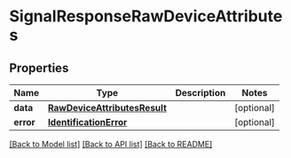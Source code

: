 # SignalResponseRawDeviceAttributes

## Properties
Name | Type | Description | Notes
------------ | ------------- | ------------- | -------------
**data** | [**RawDeviceAttributesResult**](RawDeviceAttributesResult.md) |  | [optional] 
**error** | [**IdentificationError**](IdentificationError.md) |  | [optional] 

[[Back to Model list]](../README.md#documentation-for-models) [[Back to API list]](../README.md#documentation-for-api-endpoints) [[Back to README]](../README.md)

